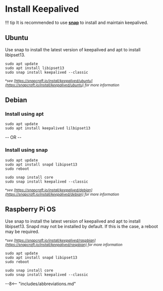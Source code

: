 # Install Keepalived

!!! tip
    It is recommended to use **[snap](https://snapcraft.io/docs/installing-snapd)** to install and maintain keepalived.

## Ubuntu

Use snap to install the latest version of keepalived and apt to install libipset13.

```shell
sudo apt update
sudo apt install libipset13
sudo snap install keepalived --classic
```

<small>\*_see [https://snapcraft.io/install/keepalived/ubuntu](https://snapcraft.io/install/keepalived/ubuntu) for more information_</small>

## Debian

### Install using apt

```shell
sudo apt update
sudo apt install keepalived lilbipset13
```

-- OR --

### Install using snap

``` shell
sudo apt update
sudo apt install snapd libipset13
sudo reboot
```

``` shell
sudo snap install core
sudo snap install keepalived --classic
```

<small>\*_see [https://snapcraft.io/install/keepalived/debian](https://snapcraft.io/install/keepalived/debian) for more information_</small>

## Raspberry Pi OS

Use snap to install the latest version of keepalived and apt to install libipset13. Snapd may not be installed by default. If this is the case, a reboot may be required.

<small>\*_see [https://snapcraft.io/install/keepalived/raspbian](https://snapcraft.io/install/keepalived/raspbian) for more information_</small>

```shell
sudo apt update
sudo apt install snapd libipset13
sudo reboot
```

```shell
sudo snap install core
sudo snap install keepalived --classic
```

--8<-- "includes/abbreviations.md"
